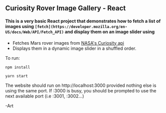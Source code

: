 ## Curiosity Rover Image Gallery - React
#### This is a very basic React project that demonstrates how to fetch a list of images using ``` [fetch](https://developer.mozilla.org/en-US/docs/Web/API/Fetch_API) ``` and display them on an image slider using 

* Fetches Mars rover images from [NASA's Curiosity api](https://api.nasa.gov/mars-photos/api/v1/rovers/curiosity/photos?sol=2000&page=1&api_key=e6qeMVwVAobScq3QGBBCsWdk4haOxrTmcBfB3RPI)
* Displays them in a dynamic image slider in a shuffled order.

To run:
```
npm install
```

```
yarn start
```
The website should run on http://localhost:3000 provided nothing else is using the same port. If :3000 is busy, you should be prompted to use the next available port (i.e :3001, :3002...)

-Art
